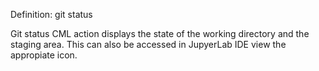 Definition: git status

Git status CML action displays the state of the working directory and the staging area. This can also be accessed in JupyerLab IDE view the appropiate icon.